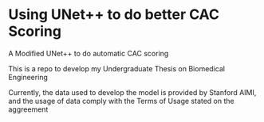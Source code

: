 # Using UNet++ to do better CAC Scoring

A Modified UNet++ to do automatic CAC scoring

This is a repo to develop my Undergraduate Thesis on Biomedical Engineering

Currently, the data used to develop the model is provided by Stanford AIMI, and the usage of data comply with the Terms of Usage stated on the aggreement
